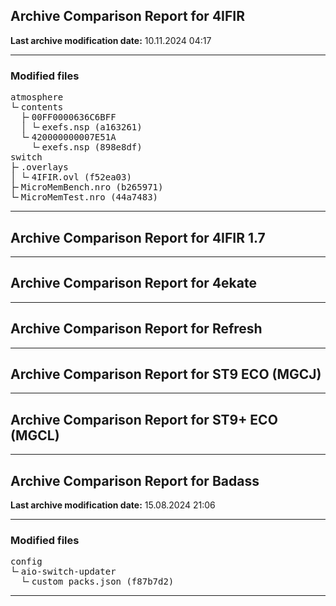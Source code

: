 <h2>Archive Comparison Report for <b>4IFIR</b></h2><b>Last archive modification date:</b> 10.11.2024 04:17<hr>

<h3>Modified files</h3>
<pre>atmosphere
└╴contents
  ├╴00FF0000636C6BFF
  │ └╴exefs.nsp (a163261)
  └╴420000000007E51A
    └╴exefs.nsp (898e8df)
switch
├╴.overlays
│ └╴4IFIR.ovl (f52ea03)
├╴MicroMemBench.nro (b265971)
└╴MicroMemTest.nro (44a7483)
</pre>
<hr>

<h2>Archive Comparison Report for <b>4IFIR 1.7</b></h2><hr>

<h2>Archive Comparison Report for <b>4ekate</b></h2><hr>

<h2>Archive Comparison Report for <b>Refresh</b></h2><hr>

<h2>Archive Comparison Report for <b>ST9 ECO (MGCJ)</b></h2><hr>

<h2>Archive Comparison Report for <b>ST9+ ECO (MGCL)</b></h2><hr>

<h2>Archive Comparison Report for <b>Badass</b></h2><b>Last archive modification date:</b> 15.08.2024 21:06<hr>

<h3>Modified files</h3>
<pre>config
└╴aio-switch-updater
  └╴custom_packs.json (f87b7d2)
</pre>
<hr>

